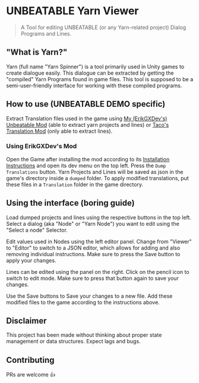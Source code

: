 # UNBEATABLE Yarn Viewer

> A Tool for editing UNBEATABLE (or any Yarn-related project) Dialog Programs and Lines.

## "What is Yarn?"

Yarn (full name "Yarn Spinner") is a tool primarily used in Unity games to create dialogue easily. This dialogue can be extracted by getting the "compiled" Yarn Programs found in game files. This tool is supposed to be a semi-user-friendly interface for working with these compiled programs.

## How to use (UNBEATABLE DEMO specific)

Extract Translation files used in the game using [My (ErikGXDev's) Unbeatable Mod](https://github.com/ErikGXDev/unbeatable-demo-song-hack) (able to extract yarn projects and lines) or [Taco's Translation Mod](https://github.com/TacoDogUnbeatableThing/CustomTranslations) (only able to extract lines).

### Using ErikGXDev's Mod

Open the Game after installing the mod according to its [Installation Instructions](https://github.com/TacoDogUnbeatableThing/CustomTranslations) and open its dev menu on the top left. Press the `Dump Translations` button. Yarn Projects and Lines will be saved as json in the game's directory inside a `dumped` folder. To apply modified translations, put these files in a `Translation` folder in the game directory.

## Using the interface (boring guide)

Load dumped projects and lines using the respective buttons in the top left. Select a dialog (aka "Node" or "Yarn Node") you want to edit using the "Select a node" Selector.

Edit values used in Nodes using the left editor panel. Change from "Viewer" to "Editor" to switch to a JSON editor, which allows for adding and also removing individual instructions. Make sure to press the Save button to apply your changes.

Lines can be edited using the panel on the right. Click on the pencil icon to switch to edit mode. Make sure to press that button again to save your changes.

Use the Save buttons to Save your changes to a new file. Add these modified files to the game according to the instructions above.

## Disclaimer

This project has been made without thinking about proper state management or data structures. Expect lags and bugs.

## Contributing

PRs are welcome 👍
